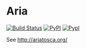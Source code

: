 Aria
====


[![Build Status](https://travis-ci.org/cloudify-cosmo/aria.svg?branch=master)](https://travis-ci.org/cloudify-cosmo/aria)
[![PyPI](http://img.shields.io/pypi/dm/aria.svg)](http://img.shields.io/pypi/dm/aria.svg)
[![PypI](http://img.shields.io/pypi/v/aria.svg)](http://img.shields.io/pypi/v/aria.svg)


See http://ariatosca.org/
